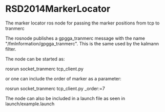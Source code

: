 RSD2014MarkerLocator
====================

The marker locator ros node for passing the marker positions from tcp to tranmerc

The rosnode publishes a gpgga_tranmerc message with the name "/fmInformation/gpgga_tranmerc". This is the same used by the kalmann filter.

The node can be started as:

rosrun socket_tranmerc tcp_client.py

or one can include the order of marker as a parameter:

rosrun socket_tranmerc tcp_client.py _order:=7

The node can also be included in a launch file as seen in launch/example.launch
